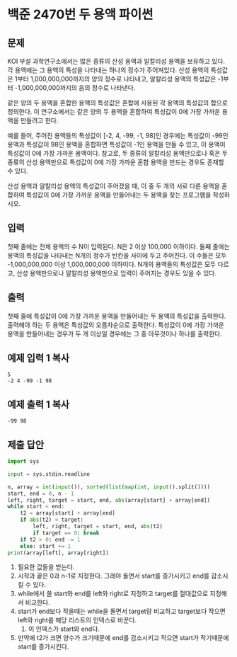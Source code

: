 # 백준 2470번 두 용액 파이썬

## 문제

KOI 부설 과학연구소에서는 많은 종류의 산성 용액과 알칼리성 용액을 보유하고 있다. 각 용액에는 그 용액의 특성을 나타내는 하나의 정수가 주어져있다.  산성 용액의 특성값은 1부터 1,000,000,000까지의 양의 정수로 나타내고, 알칼리성 용액의 특성값은 -1부터 -1,000,000,000까지의 음의 정수로 나타낸다.

같은 양의 두 용액을 혼합한 용액의 특성값은 혼합에 사용된 각 용액의 특성값의 합으로 정의한다. 이 연구소에서는 같은 양의 두 용액을 혼합하여 특성값이 0에 가장 가까운 용액을 만들려고 한다. 

예를 들어, 주어진 용액들의 특성값이 [-2, 4, -99, -1, 98]인 경우에는 특성값이 -99인 용액과 특성값이 98인 용액을 혼합하면 특성값이 -1인 용액을 만들 수 있고, 이 용액이 특성값이 0에 가장 가까운 용액이다. 참고로, 두 종류의 알칼리성 용액만으로나 혹은 두 종류의 산성 용액만으로 특성값이 0에 가장 가까운 혼합 용액을 만드는 경우도 존재할 수 있다.

산성 용액과 알칼리성 용액의 특성값이 주어졌을 때, 이 중 두 개의 서로 다른 용액을 혼합하여 특성값이 0에 가장 가까운 용액을 만들어내는 두 용액을 찾는 프로그램을 작성하시오.

## 입력

첫째 줄에는 전체 용액의 수 N이 입력된다. N은 2 이상 100,000 이하이다. 둘째 줄에는 용액의 특성값을 나타내는 N개의 정수가 빈칸을 사이에 두고 주어진다. 이 수들은 모두 -1,000,000,000 이상 1,000,000,000 이하이다. N개의 용액들의 특성값은 모두 다르고, 산성 용액만으로나 알칼리성 용액만으로 입력이 주어지는 경우도 있을 수 있다.

## 출력

첫째 줄에 특성값이 0에 가장 가까운 용액을 만들어내는 두 용액의 특성값을 출력한다. 출력해야 하는 두 용액은 특성값의 오름차순으로 출력한다. 특성값이 0에 가장 가까운 용액을 만들어내는 경우가 두 개 이상일 경우에는 그 중 아무것이나 하나를 출력한다.

## 예제 입력 1 복사

```
5
-2 4 -99 -1 98
```

## 예제 출력 1 복사

```
-99 98
```

## 제출 답안

```python
import sys

input = sys.stdin.readline

n, array = int(input()), sorted(list(map(int, input().split())))
start, end = 0, n - 1
left, right, target = start, end, abs(array[start] + array[end])
while start < end:
    t2 = array[start] + array[end]
    if abs(t2) < target:
        left, right, target = start, end, abs(t2)
        if target == 0: break
    if t2 > 0: end -= 1
    else: start += 1
print(array[left], array[right])
```

1. 필요한 값들을 받는다.
2. 시작과 끝은 0과 n-1로 지정한다. 그래야 돌면서 start를 증가시키고 end를 감소시킬 수 있다.
3. while에서 쓸 start와 end를 left와 right로 지정하고 target를 절대값으로 지정해서 비교한다.
4. start가 end보다 작을때는 while을 돌면서 target랑 비교하고 target보다 작으면 left와 right를 해당 리스트의 인덱스로 바꾼다.
   1. 이 인덱스가 start와 end다.
5. 만약에 t2가 크면 양수가 크기때문에 end를 감소시키고 작으면 start가 작기때문에 start를 증가시킨다.